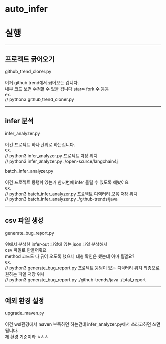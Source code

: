 # auto_infer


# 실행

---
프로젝트 긁어오기
---
github_trend_cloner.py <br><br>
이거 github trend에서 긁어오는 겁니다. <br>
내부 코드 보면 수정할 수 있을 겁니다 star수 fork 수 등등<br>
ex.<br>
// python3 github_trend_cloner.py

---
infer 분석
---
infer_analyzer.py<br><br>
이건 프로젝트 하나 단위로 하는겁니다.<br>
ex.<br>
// python3 infer_analyzer.py 프로젝트 저장 위치<br>
// python3 infer_analyzer.py ./open-source/langchain4j<br>

batch_infer_analyzer.py<br><br>
이건 프로젝트 뭉탱이 있는거 한꺼번에 infer 돌릴 수 있도록 해놨어요<br>
ex.<br>
// python3 batch_infer_analyzer.py 프로젝트 디렉터리 모음 저장 위치<br>
// python3 batch_infer_analyzer.py ./github-trends/java<br>

---
csv 파일 생성
---

generate_bug_report.py<br><br>
위에서 분석한 infer-out 파일에 있는 json 파일 분석해서<br>
csv 파일로 만들어줘요<br>
method 코드도 다 긁어 오도록 했으니 대충 확인은 했는데 아마 될껄요?<br>
ex.<br>
// python3 generate_bug_report.py  프로젝트 뭉텅이 있는 디렉터리 위치 최종으로 원하는 파일 저장 위치 <br>
// python3 generate_bug_report.py ./github-trends/java ./total_report


---
예외 환경 설정
---

upgrade_maven.py <br><br>
이건 wsl환경에서 maven 부족하면 하는건데 infer_analyzer.py에서 쓰라고하면 쓰면 됩니다.<br>
제 환경 기준이라 ㅎㅎㅎ<br>
